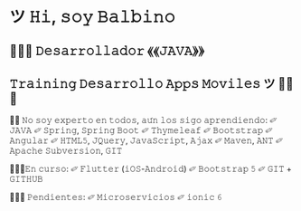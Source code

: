 # ツ 𝙷𝚒, 𝚜𝚘𝚢 𝙱𝚊𝚕𝚋𝚒𝚗𝚘 

## 👨🏻‍💻 𝙳𝚎𝚜𝚊𝚛𝚛𝚘𝚕𝚕𝚊𝚍𝚘𝚛 ⟪⟪𝙹𝙰𝚅𝙰⟫⟫ 
## 𝚃𝚛𝚊𝚒𝚗𝚒𝚗𝚐 𝙳𝚎𝚜𝚊𝚛𝚛𝚘𝚕𝚕𝚘 𝙰𝚙𝚙𝚜 𝙼𝚘𝚟𝚒𝚕𝚎𝚜 ツ ✌🏻🤓

👨‍🏫 𝙽𝚘 𝚜𝚘𝚢 𝚎𝚡𝚙𝚎𝚛𝚝𝚘 𝚎𝚗 𝚝𝚘𝚍𝚘𝚜, 𝚊𝚞́𝚗 𝚕𝚘𝚜 𝚜𝚒𝚐𝚘 𝚊𝚙𝚛𝚎𝚗𝚍𝚒𝚎𝚗𝚍𝚘:
✐ 𝙹𝙰𝚅𝙰
✐ 𝚂𝚙𝚛𝚒𝚗𝚐, 𝚂𝚙𝚛𝚒𝚗𝚐 𝙱𝚘𝚘𝚝
✐ 𝚃𝚑𝚢𝚖𝚎𝚕𝚎𝚊𝚏
✐ 𝙱𝚘𝚘𝚝𝚜𝚝𝚛𝚊𝚙
✐ 𝙰𝚗𝚐𝚞𝚕𝚊𝚛
✐ 𝙷𝚃𝙼𝙻𝟻, 𝙹𝚀𝚞𝚎𝚛𝚢, 𝙹𝚊𝚟𝚊𝚂𝚌𝚛𝚒𝚙𝚝, 𝙰𝚓𝚊𝚡
✐ 𝙼𝚊𝚟𝚎𝚗, 𝙰𝙽𝚃
✐ 𝙰𝚙𝚊𝚌𝚑𝚎 𝚂𝚞𝚋𝚟𝚎𝚛𝚜𝚒𝚘𝚗, 𝙶𝙸𝚃

💪🏻🤓𝙴𝚗 𝚌𝚞𝚛𝚜𝚘:
✐ 𝙵𝚕𝚞𝚝𝚝𝚎𝚛 (𝚒𝙾𝚂-𝙰𝚗𝚍𝚛𝚘𝚒𝚍)
✐ 𝙱𝚘𝚘𝚝𝚜𝚝𝚛𝚊𝚙 𝟻
✐ 𝙶𝙸𝚃 + 𝙶𝙸𝚃𝙷𝚄𝙱

✌🏻🤯 𝙿𝚎𝚗𝚍𝚒𝚎𝚗𝚝𝚎𝚜:
✐ 𝙼𝚒𝚌𝚛𝚘𝚜𝚎𝚛𝚟𝚒𝚌𝚒𝚘𝚜
✐ 𝚒𝚘𝚗𝚒𝚌 𝟼
